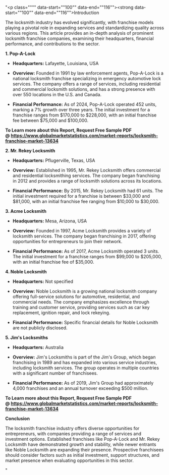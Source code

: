 "<p class="""" data-start=""100"" data-end=""116""><strong data-start=""100"" data-end=""116"">Introduction</strong></p>
<p class="""" data-start=""118"" data-end=""237""><span class=""relative -mx-px my-[-0.2rem] rounded-sm px-px py-[0.2rem]"">The locksmith industry has evolved significantly, with franchise models playing a pivotal role in expanding services and standardizing quality across various regions.</span> <span class=""relative -mx-px my-[-0.2rem] rounded-sm px-px py-[0.2rem]"">This article provides an in-depth analysis of prominent locksmith franchise companies, examining their headquarters, financial performance, and contributions to the sector.</span></p>
<p class="""" data-start=""239"" data-end=""256""><strong data-start=""239"" data-end=""256"">1. Pop-A-Lock</strong></p>
<ul data-start=""258"" data-end=""730"">
<li class="""" data-start=""258"" data-end=""359"">
<p class="""" data-start=""260"" data-end=""359""><strong data-start=""260"" data-end=""277"">Headquarters:</strong> <span class=""relative -mx-px my-[-0.2rem] rounded-sm px-px py-[0.2rem]"">Lafayette, Louisiana, USA</span></p>
</li>
<li class="""" data-start=""360"" data-end=""535"">
<p class="""" data-start=""362"" data-end=""535""><strong data-start=""362"" data-end=""375"">Overview:</strong> <span class=""relative -mx-px my-[-0.2rem] rounded-sm px-px py-[0.2rem]"">Founded in 1991 by law enforcement agents, Pop-A-Lock is a national locksmith franchise specializing in emergency automotive lock services.</span> <span class=""relative -mx-px my-[-0.2rem] rounded-sm px-px py-[0.2rem]"">The company offers a range of services, including residential and commercial locksmith solutions, and has a strong presence with over 550 locations in the U.S. and Canada.</span> </p>
</li>
<li class="""" data-start=""536"" data-end=""730"">
<p class="""" data-start=""538"" data-end=""730""><strong data-start=""538"" data-end=""564"">Financial Performance:</strong> <span class=""relative -mx-px my-[-0.2rem] rounded-sm px-px py-[0.2rem]"">As of 2024, Pop-A-Lock operated 452 units, marking a 7% growth over three years.</span> <span class=""relative -mx-px my-[-0.2rem] rounded-sm px-px py-[0.2rem]"">The initial investment for a franchise ranges from $170,000 to $228,000, with an initial franchise fee between $75,000 and $100,000.</span> </p>
</li>
</ul>
<p><strong>To Learn more about this Report, Request Free Sample PDF @&nbsp;<a href=""https://www.globalmarketstatistics.com/market-reports/locksmith-franchise-market-13634"">https://www.globalmarketstatistics.com/market-reports/locksmith-franchise-market-13634</a></strong></p>
<p class="""" data-start=""732"" data-end=""758""><strong data-start=""732"" data-end=""758"">2. Mr. Rekey Locksmith</strong></p>
<ul data-start=""760"" data-end=""1242"">
<li class="""" data-start=""760"" data-end=""865"">
<p class="""" data-start=""762"" data-end=""865""><strong data-start=""762"" data-end=""779"">Headquarters:</strong> <span class=""relative -mx-px my-[-0.2rem] rounded-sm px-px py-[0.2rem]"">Pflugerville, Texas, USA</span></p>
</li>
<li class="""" data-start=""866"" data-end=""1047"">
<p class="""" data-start=""868"" data-end=""1047""><strong data-start=""868"" data-end=""881"">Overview:</strong> <span class=""relative -mx-px my-[-0.2rem] rounded-sm px-px py-[0.2rem]"">Established in 1995, Mr. Rekey Locksmith offers commercial and residential locksmithing services.</span> <span class=""relative -mx-px my-[-0.2rem] rounded-sm px-px py-[0.2rem]"">The company began franchising in 2012 and provides a range of locksmith solutions across its locations.</span> </p>
</li>
<li class="""" data-start=""1048"" data-end=""1242"">
<p class="""" data-start=""1050"" data-end=""1242""><strong data-start=""1050"" data-end=""1076"">Financial Performance:</strong> <span class=""relative -mx-px my-[-0.2rem] rounded-sm px-px py-[0.2rem]"">By 2015, Mr. Rekey Locksmith had 61 units.</span> <span class=""relative -mx-px my-[-0.2rem] rounded-sm px-px py-[0.2rem]"">The initial investment required for a franchise is between $33,000 and $81,000, with an initial franchise fee ranging from $10,000 to $30,000.</span> </p>
</li>
</ul>
<p class="""" data-start=""1244"" data-end=""1265""><strong data-start=""1244"" data-end=""1265"">3. Acme Locksmith</strong></p>
<ul data-start=""1267"" data-end=""1749"">
<li class="""" data-start=""1267"" data-end=""1372"">
<p class="""" data-start=""1269"" data-end=""1372""><strong data-start=""1269"" data-end=""1286"">Headquarters:</strong> <span class=""relative -mx-px my-[-0.2rem] rounded-sm px-px py-[0.2rem]"">Mesa, Arizona, USA</span></p>
</li>
<li class="""" data-start=""1373"" data-end=""1554"">
<p class="""" data-start=""1375"" data-end=""1554""><strong data-start=""1375"" data-end=""1388"">Overview:</strong> <span class=""relative -mx-px my-[-0.2rem] rounded-sm px-px py-[0.2rem]"">Founded in 1997, Acme Locksmith provides a variety of locksmith services.</span> <span class=""relative -mx-px my-[-0.2rem] rounded-sm px-px py-[0.2rem]"">The company began franchising in 2017, offering opportunities for entrepreneurs to join their network.</span></p>
</li>
<li class="""" data-start=""1555"" data-end=""1749"">
<p class="""" data-start=""1557"" data-end=""1749""><strong data-start=""1557"" data-end=""1583"">Financial Performance:</strong> <span class=""relative -mx-px my-[-0.2rem] rounded-sm px-px py-[0.2rem]"">As of 2017, Acme Locksmith operated 3 units.</span> <span class=""relative -mx-px my-[-0.2rem] rounded-sm px-px py-[0.2rem]"">The initial investment for a franchise ranges from $99,000 to $205,000, with an initial franchise fee of $35,000.</span></p>
</li>
</ul>
<p class="""" data-start=""1751"" data-end=""1773""><strong data-start=""1751"" data-end=""1773"">4. Noble Locksmith</strong></p>
<ul data-start=""1775"" data-end=""2177"">
<li class="""" data-start=""1775"" data-end=""1880"">
<p class="""" data-start=""1777"" data-end=""1880""><strong data-start=""1777"" data-end=""1794"">Headquarters:</strong> <span class=""relative -mx-px my-[-0.2rem] rounded-sm px-px py-[0.2rem]"">Not specified</span></p>
</li>
<li class="""" data-start=""1881"" data-end=""2062"">
<p class="""" data-start=""1883"" data-end=""2062""><strong data-start=""1883"" data-end=""1896"">Overview:</strong> <span class=""relative -mx-px my-[-0.2rem] rounded-sm px-px py-[0.2rem]"">Noble Locksmith is a growing national locksmith company offering full-service solutions for automotive, residential, and commercial needs.</span> <span class=""relative -mx-px my-[-0.2rem] rounded-sm px-px py-[0.2rem]"">The company emphasizes excellence through training and customer service, providing services such as car key replacement, ignition repair, and lock rekeying.</span></p>
</li>
<li class="""" data-start=""2063"" data-end=""2177"">
<p class="""" data-start=""2065"" data-end=""2177""><strong data-start=""2065"" data-end=""2091"">Financial Performance:</strong> <span class=""relative -mx-px my-[-0.2rem] rounded-sm px-px py-[0.2rem]"">Specific financial details for Noble Locksmith are not publicly disclosed.</span></p>
</li>
</ul>
<p class="""" data-start=""2179"" data-end=""2202""><strong data-start=""2179"" data-end=""2202"">5. Jim's Locksmiths</strong></p>
<ul data-start=""2204"" data-end=""2646"">
<li class="""" data-start=""2204"" data-end=""2309"">
<p class="""" data-start=""2206"" data-end=""2309""><strong data-start=""2206"" data-end=""2223"">Headquarters:</strong> <span class=""relative -mx-px my-[-0.2rem] rounded-sm px-px py-[0.2rem]"">Australia</span></p>
</li>
<li class="""" data-start=""2310"" data-end=""2491"">
<p class="""" data-start=""2312"" data-end=""2491""><strong data-start=""2312"" data-end=""2325"">Overview:</strong> <span class=""relative -mx-px my-[-0.2rem] rounded-sm px-px py-[0.2rem]"">Jim's Locksmiths is part of the Jim's Group, which began franchising in 1989 and has expanded into various service industries, including locksmith services.</span> <span class=""relative -mx-px my-[-0.2rem] rounded-sm px-px py-[0.2rem]"">The group operates in multiple countries with a significant number of franchisees.</span> </p>
</li>
<li class="""" data-start=""2492"" data-end=""2646"">
<p class="""" data-start=""2494"" data-end=""2646""><strong data-start=""2494"" data-end=""2520"">Financial Performance:</strong> <span class=""relative -mx-px my-[-0.2rem] rounded-sm px-px py-[0.2rem]"">As of 2019, Jim's Group had approximately 4,000 franchises and an annual turnover exceeding $500 million.</span></p>
</li>
</ul>
<p><span class=""relative -mx-px my-[-0.2rem] rounded-sm px-px py-[0.2rem]""><strong>To Learn more about this Report, Request Free Sample PDF @&nbsp;<a href=""https://www.globalmarketstatistics.com/market-reports/locksmith-franchise-market-13634"">https://www.globalmarketstatistics.com/market-reports/locksmith-franchise-market-13634</a></strong></span></p>
<p class="""" data-start=""2648"" data-end=""2662""><strong data-start=""2648"" data-end=""2662"">Conclusion</strong></p>
<p class="""" data-start=""2664"" data-end=""2829""><span class=""relative -mx-px my-[-0.2rem] rounded-sm px-px py-[0.2rem]"">The locksmith franchise industry offers diverse opportunities for entrepreneurs, with companies providing a range of services and investment options.</span> <span class=""relative -mx-px my-[-0.2rem] rounded-sm px-px py-[0.2rem]"">Established franchises like Pop-A-Lock and Mr. Rekey Locksmith have demonstrated growth and stability, while newer entrants like Noble Locksmith are expanding their presence.</span> <span class=""relative -mx-px my-[-0.2rem] rounded-sm px-px py-[0.2rem]"">Prospective franchisees should consider factors such as initial investment, support structures, and market presence when evaluating opportunities in this sector.</span></p>"
